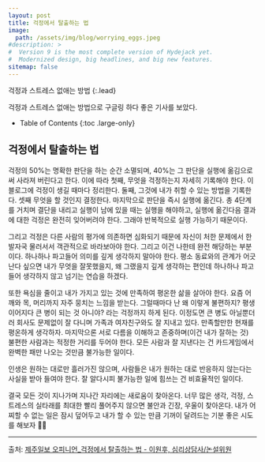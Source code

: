 ```yaml
---
layout: post
title: 걱정에서 탈출하는 법
image: 
  path: /assets/img/blog/worrying_eggs.jpeg
#description: >
#  Version 9 is the most complete version of Hydejack yet.
#  Modernized design, big headlines, and big new features.
sitemap: false
---
```


걱정과 스트레스 없애는 방법
{:.lead}

걱정과 스트레스 없애는 방법으로 구글링 하다 좋은 기사를 보았다.

- Table of Contents
{:toc .large-only}

## 걱정에서 탈출하는 법

걱정의 50%는 명확한 판단을 하는 순간 소멸되며, 40%는 그 판단을 실행에 옮김으로써 사라져 버린다고 한다.
이에 따라 첫째, 무엇을 걱정하는지 자세히 기록해야 한다. 이 블로그에 걱정이 생길 때마다 정리한다. 둘째, 그것에 내가 취할 수 있는 방법을 기록한다.
셋째 무엇을 할 것인지 결정한다. 마지막으로 판단을 즉시 실행에 옮긴다. 총 4단계를 거치며 결단을 내리고 실행이 남에 있을 때는 실행을 해야하고, 
실행에 옮긴다음 결과에 대한 걱정은 완전히 잊어버려야 한다. 그래야 반복적으로 실행 가능하기 때문이다.  

그리고 걱정은 다른 사람의 평가에 의존하면 심화되기 때문에 자신이 처한 문제에서 한 발자국 물러서서 객관적으로 바라보아야 한다. 그리고 이건 나한테 완전 해당하는 부분이다.
하나하나 파고들어 의미를 깊게 생각하지 말아야 한다. 평소 동료와의 관계가 어긋난다 싶으면 내가 무엇을 잘못했을지, 왜 그랬을지 깊게 생각하는 편인데 하나하나 파고들어 생각하지 않고 넘기는 연습을 하겠다.

또한 욕심을 줄이고 내가 가지고 있는 것에 만족하여 평온한 삶을 살아야 한다. 요즘 어깨와 목, 머리까지 자주 뭉치는 느낌을 받는다. 그럴때마다 난 왜 이렇게 불편하지? 평생 이어지다 큰 병이 되는 것 아니야? 라는 걱정까지 하게 된다.
이정도면 큰 병도 아닐뿐더러 회사도 문제없이 잘 다니며 가족과 여자친구와도 잘 지내고 있다. 만족할만한 현재를 평온하게 생각하자. 
마지막으론 서로 다름을 이해하고 존중하며(이건 내가 잘하는 것) 불편한 사람과는 적정한 거리를 두어야 한다.
모든 사람과 잘 지낸다는 건 카드게임에서 완벽한 패만 나오는 것만큼 불가능한 일이다. 

인생은 원하는 대로만 흘러가진 않으며, 사람들은 내가 원하는 대로 반응하지 않는다는 사실을 받아 들여야 한다.
잘 알다시피 불가능한 일에 힘쓰는 건 비효율적인 일이다. 

결국 모든 것이 지나가며 지나간 자리에는 새로움이 찾아온다. 너무 많은 생각, 걱정, 스트레스의 실타래를 최대한 빨리 풀어주지 않으면 불안과 긴장, 우울이 찾아온다.
내가 어찌할 수 없는 일은 잠시 덮어두고 내가 할 수 있는 만큼 기꺼이 달려드는 기분 좋은 시도를 해보자 🙌🏼

---
출처: [제주일보 오피니언_걱정에서 탈출하는 법 - 이원후, 심리상담사/논설위원](https://www.jejunews.com/news/articleView.html?idxno=2196976)